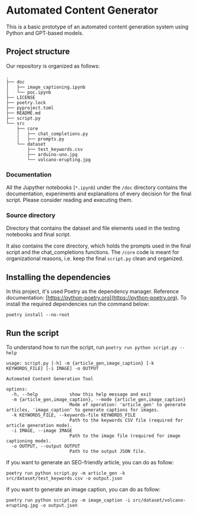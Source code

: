 # Automated Content Generator

This is a basic prototype of an automated content generation system using Python and GPT-based models. 

## Project structure

Our repository is organized as follows:

```
.
├── doc
│   ├── image_captioning.ipynb
│   └── poc.ipynb
├── LICENSE
├── poetry.lock
├── pyproject.toml
├── README.md
├── script.py
└── src
    ├── core
    │   ├── chat_completions.py
    │   ├── prompts.py
    └── dataset
        ├── test_keywords.csv
        ├── arduino-uno.jpg
        └── volcano-erupting.jpg
```

### Documentation

All the Jupyther notebooks (`*.ipynb`) under the `/doc` directory contains the documentation, experiments and explanations of every decision for the final script. Please consider reading and executing them.

### Source directory

Directory that contains the dataset and file elements used in the testing notebooks and final script. 

It also contains the core directory, which holds the prompts used in the final script and the chat_completions functions. The `/core` code is meant for organizational reasons, i.e. keep the final `script.py` clean and organized.

## Installing the dependencies

In this project, it's used Poetry as the dependency manager. Reference documentation: [https://python-poetry.org](https://python-poetry.org). To install the required dependencies run the command below:

```
poetry install --no-root
```

## Run the script

To understand how to run the script, run `poetry run python script.py --help`

```
usage: script.py [-h] -m {article_gen,image_caption} [-k KEYWORDS_FILE] [-i IMAGE] -o OUTPUT

Automated Content Generation Tool

options:
  -h, --help            show this help message and exit
  -m {article_gen,image_caption}, --mode {article_gen,image_caption}
                        Mode of operation: 'article_gen' to generate articles, 'image_caption' to generate captions for images.
  -k KEYWORDS_FILE, --keywords-file KEYWORDS_FILE
                        Path to the keywords CSV file (required for article generation mode).
  -i IMAGE, --image IMAGE
                        Path to the image file (required for image captioning mode).
  -o OUTPUT, --output OUTPUT
                        Path to the output JSON file.
```

If you want to generate an SEO-friendly article, you can do as follow:

```
poetry run python script.py -m article_gen -k src/dataset/test_keywords.csv -o output.json
```

If you want to generate an image caption, you can do as follow:

```
poetry run python script.py -m image_caption -i src/dataset/volcano-erupting.jpg -o output.json
```